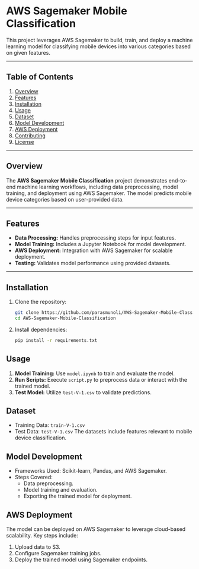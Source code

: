 # AWS Sagemaker Mobile Classification

This project leverages AWS Sagemaker to build, train, and deploy a machine learning model for classifying mobile devices into various categories based on given features.

---

## Table of Contents

1. [Overview](#overview)  
2. [Features](#features)  
3. [Installation](#installation)  
4. [Usage](#usage)  
5. [Dataset](#dataset)  
6. [Model Development](#model-development)  
7. [AWS Deployment](#aws-deployment)  
8. [Contributing](#contributing)  
9. [License](#license)

---

## Overview

The **AWS Sagemaker Mobile Classification** project demonstrates end-to-end machine learning workflows, including data preprocessing, model training, and deployment using AWS Sagemaker. The model predicts mobile device categories based on user-provided data.

---

## Features

- **Data Processing:** Handles preprocessing steps for input features.  
- **Model Training:** Includes a Jupyter Notebook for model development.  
- **AWS Deployment:** Integration with AWS Sagemaker for scalable deployment.  
- **Testing:** Validates model performance using provided datasets.

---

## Installation

1. Clone the repository:
   ```bash
   git clone https://github.com/parasmunoli/AWS-Sagemaker-Mobile-Classification.git
   cd AWS-Sagemaker-Mobile-Classification

2. Install dependencies:  
   ```bash
   pip install -r requirements.txt

## Usage
1. **Model Training:** Use `model.ipynb` to train and evaluate the model.
2. **Run Scripts:** Execute `script.py` to preprocess data or interact with the trained model.
3. **Test Model:** Utilize `test-V-1.csv` to validate predictions.

## Dataset
- Training Data: `train-V-1.csv`
- Test Data: `test-V-1.csv`
The datasets include features relevant to mobile device classification.

## Model Development
- Frameworks Used: Scikit-learn, Pandas, and AWS Sagemaker.
- Steps Covered:
    - Data preprocessing.
    - Model training and evaluation.
    - Exporting the trained model for deployment.

## AWS Deployment
The model can be deployed on AWS Sagemaker to leverage cloud-based scalability. Key steps include:  

1. Upload data to S3.  
2. Configure Sagemaker training jobs.  
3. Deploy the trained model using Sagemaker endpoints.  